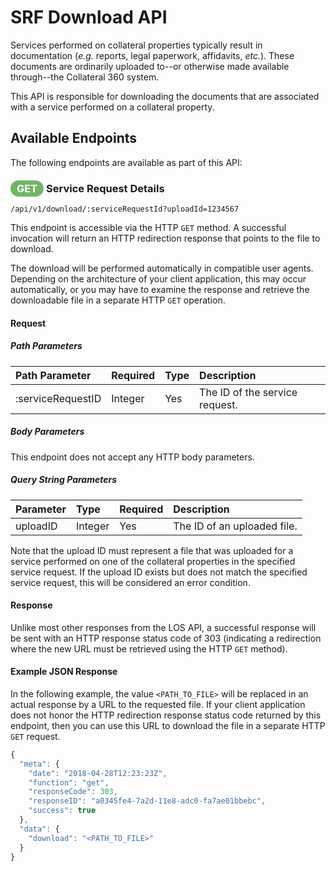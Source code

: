 # SRF Download API

Services performed on collateral properties typically result
in documentation (_e.g._ reports, legal paperwork, affidavits,
_etc._). These documents are ordinarily uploaded to--or
otherwise made available through--the Collateral 360 system.

This API is responsible for downloading the documents that
are associated with a service performed on a collateral
property. 

## Available Endpoints

The following endpoints are available as part of this API:

### <span style="background-color: #72b566; font-weight: bold; color: #ffffff; padding: 3px 10px; border-radius: 14px;">GET</span> **Service Request Details**

```text
/api/v1/download/:serviceRequestId?uploadId=1234567
```

This endpoint is accessible via the HTTP `GET` method. A
successful invocation will return an HTTP redirection
response that points to the file to download.

The download will be performed automatically in compatible
user agents. Depending on the architecture of your client
application, this may occur automatically, or you may have
to examine the response and retrieve the downloadable file
in a separate HTTP `GET` operation.

#### Request

##### Path Parameters

| Path Parameter | Required | Type | Description |
| :--- | :--- | :--- | :--- |
| :serviceRequestID | Integer | Yes | The ID of the service request. |

##### Body Parameters

This endpoint does not accept any HTTP body parameters.

##### Query String Parameters

| Parameter | Type | Required | Description |
| :--- | :--- | :--- | :--- |
| uploadID | Integer | Yes | The ID of an uploaded file. |

Note that the upload ID must represent a file that was uploaded
for a service performed on one of the collateral properties
in the specified service request. If the upload ID exists
but does not match the specified service request, this will
be considered an error condition.

#### Response

Unlike most other responses from the LOS API, a successful
response will be sent with an HTTP response status code of
303 (indicating a redirection where the new URL must be
retrieved using the HTTP `GET` method).

#### Example JSON Response

In the following example, the value `<PATH_TO_FILE>` will
be replaced in an actual response by a URL to the requested
file. If your client application does not honor the HTTP
redirection response status code returned by this endpoint,
then you can use this URL to download the file in a separate
HTTP `GET` request.

```javascript
{
  "meta": {
    "date": "2018-04-28T12:23:23Z",
    "function": "get",
    "responseCode": 303,
    "responseID": "a0345fe4-7a2d-11e8-adc0-fa7ae01bbebc",
    "success": true
  },
  "data": {
    "download": "<PATH_TO_FILE>"
  }
}
```
